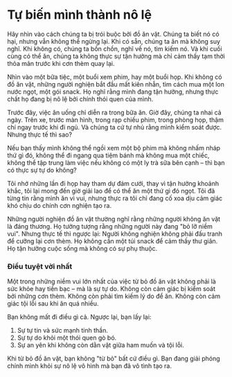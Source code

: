 # Tự biến mình thành nô lệ

Hãy nhìn vào cách chúng ta bị trói buộc bởi đồ ăn vặt. Chúng ta biết nó có hại, nhưng vẫn không thể ngừng lại. Khi có sẵn, chúng ta ăn mà không suy nghĩ. Khi không có, chúng ta bồn chồn, nghĩ về nó, tìm kiếm nó. Và khi cuối cùng có thể ăn, chúng ta không thực sự tận hưởng mà chỉ cảm thấy tạm thời thỏa mãn trước khi cơn thèm quay lại.

Nhìn vào một bữa tiệc, một buổi xem phim, hay một buổi họp. Khi không có đồ ăn vặt, những người nghiện bắt đầu mất kiên nhẫn, tìm cách mua một lon nước ngọt, một gói snack. Họ nghĩ rằng mình đang tận hưởng, nhưng thực chất họ đang bị nô lệ bởi chính thói quen của mình.

Trước đây, việc ăn uống chỉ diễn ra trong bữa ăn. Giờ đây, chúng ta nhai cả ngày. Trên xe, trước màn hình, trong rạp chiếu phim, trong phòng họp, thậm chí ngay trước khi đi ngủ. Và chúng ta cứ tự nhủ rằng mình kiểm soát được. Nhưng thực tế thì sao?

Nếu bạn thấy mình không thể ngồi xem một bộ phim mà không nhấm nháp thứ gì đó, không thể đi ngang qua tiệm bánh mà không mua một chiếc, không thể tập trung làm việc nếu không có một ly trà sữa bên cạnh – thì bạn có thực sự tự do không?

Tôi nhớ những lần đi họp hay tham dự đám cưới, thay vì tận hưởng khoảnh khắc, tôi lại mong đến giờ giải lao để có thể ăn một thứ gì đó ngọt. Tôi đã từng tin rằng mình ăn vì vui, nhưng thực ra tôi chỉ đang cố xoa dịu cảm giác khó chịu do chính cơn nghiện tạo ra.

Những người nghiện đồ ăn vặt thường nghĩ rằng những người không ăn vặt là đáng thương. Họ tưởng tượng rằng những người này đang "bỏ lỡ niềm vui". Nhưng thực tế thì ngược lại: Người không nghiện không phải đấu tranh để cưỡng lại cơn thèm. Họ không cần một túi snack để cảm thấy thư giãn. Họ tận hưởng cuộc sống mà không có sự phụ thuộc.

### Điều tuyệt vời nhất

Một trong những niềm vui lớn nhất của việc từ bỏ đồ ăn vặt không phải là sức khỏe hay tiền bạc – mà là sự tự do. Không còn cảm giác bị kiểm soát bởi những cơn thèm. Không còn phải tìm kiếm lý do để ăn. Không còn cảm giác tội lỗi sau khi ăn quá nhiều.

Bạn không mất đi điều gì cả. Ngược lại, bạn lấy lại:

1. Sự tự tin và sức mạnh tinh thần.
2. Sự tự do khỏi một thói quen gò bó.
3. Sự an yên khi không còn dằn vặt giữa ham muốn và tội lỗi.

Khi từ bỏ đồ ăn vặt, bạn không "từ bỏ" bất cứ điều gì. Bạn đang giải phóng chính mình khỏi sự nô lệ vô hình mà bạn đã vô tình tạo ra.

